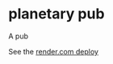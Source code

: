 # planetary pub

A pub

See the [render.com deploy](https://dashboard.render.com/web/srv-c6elp2vh8vlcnlnvsm5g/settings)



